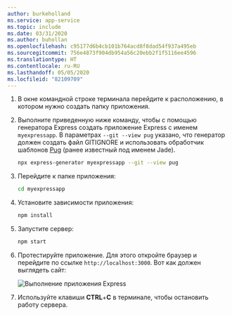 ```yaml
---
author: burkeholland
ms.service: app-service
ms.topic: include
ms.date: 03/31/2020
ms.author: buhollan
ms.openlocfilehash: c95177d6b4cb101b764acd8f8dad54f937a495eb
ms.sourcegitcommit: 756e4873f904db954a56c20ebb2f1f5116ee4596
ms.translationtype: HT
ms.contentlocale: ru-RU
ms.lasthandoff: 05/05/2020
ms.locfileid: "82109709"
---
```

1. В окне командной строке терминала перейдите к расположению, в котором нужно создать папку приложения.

1. Выполните приведенную ниже команду, чтобы с помощью генератора Express создать приложение Express с именем `myexpressapp`. В параметрах `--git --view pug` указано, что генератор должен создать файл GITIGNORE и использовать обработчик шаблонов [Pug](https://pugjs.org/api/getting-started.html) (ранее известный под именем Jade).

    ```bash
    npx express-generator myexpressapp --git --view pug
    ```

1. Перейдите к папке приложения:

    ```bash
    cd myexpressapp
    ```

1. Установите зависимости приложения:

    ```bash
    npm install
    ```

1. Запустите сервер:

    ```bash
    npm start
    ```

1. Протестируйте приложение. Для этого откройте браузер и перейдите по ссылке `http://localhost:3000`. Вот как должен выглядеть сайт:

    ![Выполнение приложения Express](../media/deploy-azure/express.png)

1. Используйте клавиши **CTRL**+**C** в терминале, чтобы остановить работу сервера.
 
